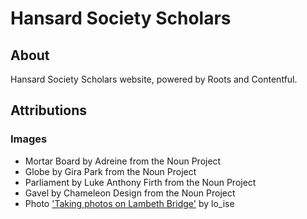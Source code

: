 # Hansard Society Scholars

## About

Hansard Society Scholars website, powered by Roots and Contentful.

## Attributions

### Images

* Mortar Board by Adreine from the Noun Project
* Globe by Gira Park from the Noun Project
* Parliament by Luke Anthony Firth from the Noun Project
* Gavel by Chameleon Design from the Noun Project
* Photo ['Taking photos on Lambeth Bridge'](https://www.flickr.com/photos/lo_ise/4730973273/sizes/o/) by lo_ise
